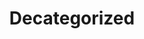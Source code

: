 ---
description: Assorted photos that don't really go anywhere else.
sort_by: Date
sort_order: desc
title: Decategorized
type: gallery
weight: 2
params:
  theme: dark
---
